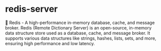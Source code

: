 # redis-server
🚀 Redis - A high-performance in-memory database, cache, and message broker. Redis (Remote Dictionary Server) is an open-source, in-memory data structure store used as a database, cache, and message broker. It supports various data structures like strings, hashes, lists, sets, and more, ensuring high performance and low latency.

